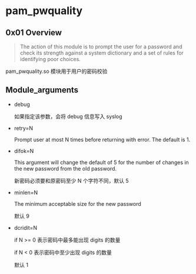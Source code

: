 # pam_pwquality

## 0x01 Overview

> The action of this module is to prompt the user for a password and check its strength against a system dictionary and a set of rules for identifying poor choices.

pam_pwquality.so 模块用于用户的密码校验

## Module_arguments

- debug

  如果指定该参数，会将 debug 信息写入 syslog

- retry=N

  Prompt user at most N times before returning with error. The default is 1.

- difok=N

  This argument will change the default of 5 for the number of changes in the new password from the old password.

  新密码必须要和原密码至少 N 个字符不同，默认 5

- minlen=N

  The minimum acceptable size for the new password 

  默认 9

- dcridit=N

  if N >= 0 表示密码中最多能出现 digits 的数量

  if N < 0 表示密码中至少出现 digits 的数量

  默认 1

  